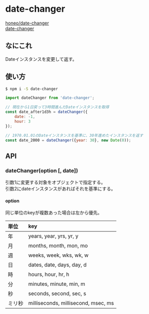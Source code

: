 # date-changer
[honeo/date-changer](https://github.com/honeo/date-changer)  
[date-changer](https://www.npmjs.com/package/date-changer)

## なにこれ
Dateインスタンスを変更して返す。

## 使い方
```sh
$ npm i -S date-changer
```
```js
import dateChanger from 'date-changer';

// 現在から1日戻って3時間進んだDateインスタンスを取得
const date_after1d3h = dateChanger({
	date: -1,
	hour: 3
});

// 1970.01.01のDateインスタンスを基準に、30年進めたインスタンスを返す
const date_2000 = dateChanger({year: 30}, new Date(0));
```

## API
### dateChanger(option [, date])
引数1に変更する対象をオブジェクトで指定する。  
引数2にdateインスタンスがあればそれを基準にする。
#### option
同じ単位のkeyが複数あった場合は左から優先。

| 単位 | key              |
| :------------- | :------------- |
| 年   | years, year, yrs, yr, y |
| 月   | months, month, mon, mo |
| 週   | weeks, week, wks, wk, w |
| 日   | dates, date, days, day, d |
| 時   | hours, hour, hr, h |
| 分   | minutes, minute, min, m |
| 秒   | seconds, second, sec, s |
| ミリ秒 | milliseconds, millisecond, msec, ms |
